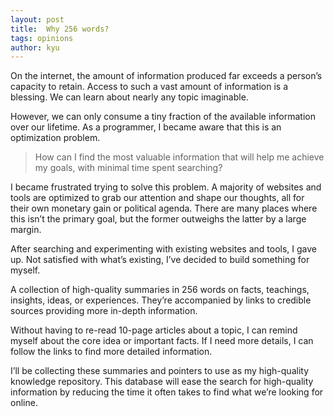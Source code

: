 ```yaml
---
layout: post
title:  Why 256 words?
tags: opinions
author: kyu
---
```

On the internet, the amount of information produced far exceeds a person’s capacity to retain. Access to such a vast amount of information is a blessing. We can learn about nearly any topic imaginable.

However, we can only consume a tiny fraction of the available information over our lifetime. As a programmer, I became aware that this is an optimization problem.

> How can I find the most valuable information that will help me achieve my goals, with minimal time spent searching?

I became frustrated trying to solve this problem. A majority of websites and tools are optimized to grab our attention and shape our thoughts, all for their own monetary gain or political agenda. There are many places where this isn’t the primary goal, but the former outweighs the latter by a large margin.

After searching and experimenting with existing websites and tools, I gave up. Not satisfied with what’s existing, I’ve decided to build something for myself.

A collection of high-quality summaries in 256 words on facts, teachings, insights, ideas, or experiences. They’re accompanied by links to credible sources providing more in-depth information.

Without having to re-read 10-page articles about a topic, I can remind myself about the core idea or important facts. If I need more details, I can follow the links to find more detailed information.

I’ll be collecting these summaries and pointers to use as my high-quality knowledge repository. This database will ease the search for high-quality information by reducing the time it often takes to find what we’re looking for online. 